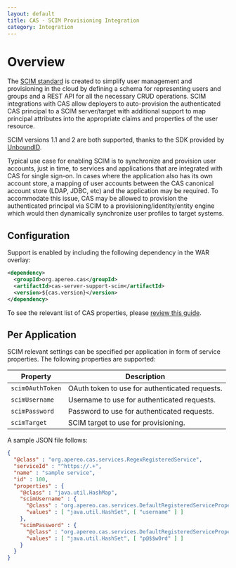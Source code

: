 ```yaml
---
layout: default
title: CAS - SCIM Provisioning Integration
category: Integration
---
```


# Overview

The [SCIM standard](http://www.simplecloud.info/) is created to simplify user management and provisioning in the cloud by
defining a schema for representing users and groups and a REST API for all the necessary CRUD operations. SCIM 
integrations with CAS allow deployers to auto-provision the authenticated CAS principal to a SCIM server/target 
with additional support to map principal attributes into the appropriate claims and properties of the user resource.

SCIM versions 1.1 and 2 are both supported, thanks to the SDK provided by [UnboundID](https://github.com/PingIdentity).

Typical use case for enabling SCIM is to synchronize and provision user accounts, just in time, 
to services and applications that are integrated with CAS for single sign-on. In cases where 
the application also has its own account store, a mapping of user accounts between 
the CAS canonical account store (LDAP, JDBC, etc) and the application may be required. To 
accommodate this issue, CAS may be allowed to provision the authenticated principal 
via SCIM to a provisioning/identity/entity engine which would then dynamically synchronize user profiles to target systems.

## Configuration

Support is enabled by including the following dependency in the WAR overlay:

```xml
<dependency>
  <groupId>org.apereo.cas</groupId>
  <artifactId>cas-server-support-scim</artifactId>
  <version>${cas.version}</version>
</dependency>
```

To see the relevant list of CAS properties, 
please [review this guide](../configuration/Configuration-Properties.html#provisioning).

## Per Application

SCIM relevant settings can be specified per application in form of service properties. The
following properties are supported:

| Property          | Description
|-------------------|-----------------------------------------------------------------------
| `scimOAuthToken`  | OAuth token to use for authenticated requests.
| `scimUsername`    | Username to use for authenticated requests.
| `scimPassword`    | Password to use for authenticated requests.
| `scimTarget`      | SCIM target to use for provisioning.
 
A sample JSON file follows:

```json
{
  "@class" : "org.apereo.cas.services.RegexRegisteredService",
  "serviceId" : "^https://.+",
  "name" : "sample service",
  "id" : 100,
  "properties" : {
    "@class" : "java.util.HashMap",
    "scimUsername" : {
      "@class" : "org.apereo.cas.services.DefaultRegisteredServiceProperty",
      "values" : [ "java.util.HashSet", [ "username" ] ]
    },
    "scimPassword" : {
      "@class" : "org.apereo.cas.services.DefaultRegisteredServiceProperty",
      "values" : [ "java.util.HashSet", [ "p@$$w0rd" ] ]
    }
  }
}
```
